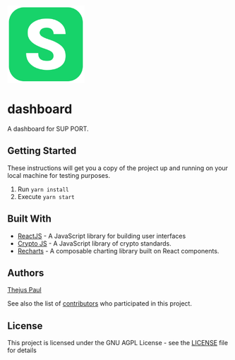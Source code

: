 <img src="/public/support.svg" alt="SUP PORT Icon" width="175px" />

# dashboard

A dashboard for SUP PORT.

## Getting Started

These instructions will get you a copy of the project up and running on your local machine for testing purposes.

1. Run ```yarn install```
2. Execute ```yarn start```

## Built With

* [ReactJS](https://reactjs.org/) - A JavaScript library for building user interfaces
* [Crypto JS](https://github.com/brix/crypto-js) - A JavaScript library of crypto standards.
* [Recharts](https://recharts.org/en-US/) - A composable charting library built on React components.

## Authors

[Thejus Paul](https://github.com/Thejus-Paul)

See also the list of [contributors](https://github.com/thejus-paul/dashboard/graphs/contributors) who participated in this project.

## License

This project is licensed under the GNU AGPL License - see the [LICENSE](LICENSE) file for details
